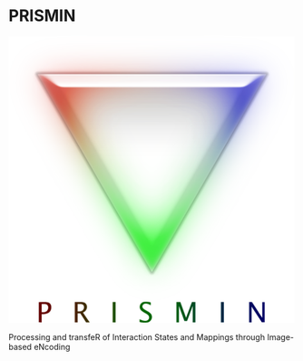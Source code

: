 # PRISMIN

![Test Image 1](prismin.png)

Processing and transfeR of Interaction States and Mappings through Image-based eNcoding
